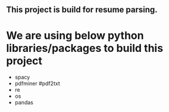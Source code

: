 ## This project is build for resume parsing.

# We are using below python libraries/packages to build this project

* spacy
* pdfminer #pdf2txt
* re
* os
* pandas